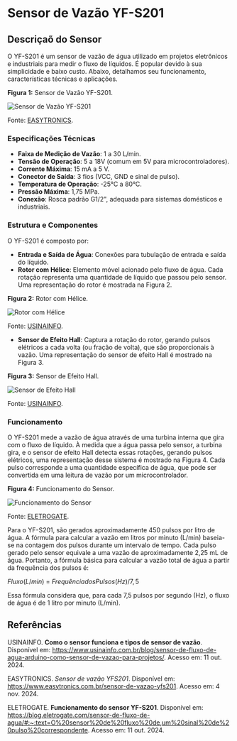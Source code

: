 
# Sensor de Vazão YF-S201

## Descriçaõ do Sensor
O YF-S201 é um sensor de vazão de água utilizado em projetos eletrônicos e industriais para medir o fluxo de líquidos. É popular devido à sua simplicidade
e baixo custo. Abaixo, detalhamos seu funcionamento, características técnicas e aplicações.

**Figura 1:** Sensor de Vazão YF-S201.

![Sensor de Vazão YF-S201](https://images.tcdn.com.br/img/img_prod/747012/yfs201_sensor_de_vazao_30l_min_yf_s201_441_1_20200119094156.jpg)

Fonte: [EASYTRONICS](https://www.easytronics.com.br/sensor-de-vazao-yfs201).

### Especificações Técnicas
- **Faixa de Medição de Vazão**: 1 a 30 L/min.
- **Tensão de Operação**: 5 a 18V (comum em 5V para microcontroladores).
- **Corrente Máxima**: 15 mA a 5 V.
- **Conector de Saída**: 3 fios (VCC, GND e sinal de pulso).
- **Temperatura de Operação**: -25°C a 80°C.
- **Pressão Máxima**: 1,75 MPa.
- **Conexão**: Rosca padrão G1/2", adequada para sistemas domésticos e industriais.

### Estrutura e Componentes
O YF-S201 é composto por:
- **Entrada e Saída de Água**: Conexões para tubulação de entrada e saída do líquido.
- **Rotor com Hélice**: Elemento móvel acionado pelo fluxo de água. Cada rotação representa uma quantidade de líquido que passou pelo sensor.
Uma representação do rotor é mostrada na Figura 2.

**Figura 2:** Rotor com Hélice.

![Rotor com Hélice](https://www.usinainfo.com.br/blog/wp-content/uploads/2019/07/IMG_7414.jpg)

Fonte: [USINAINFO](https://www.usinainfo.com.br/blog/sensor-de-fluxo-de-agua-arduino-como-sensor-de-vazao-para-projetos/).
 
- **Sensor de Efeito Hall**: Captura a rotação do rotor, gerando pulsos elétricos a cada volta (ou fração de volta), que são proporcionais à vazão.
Uma representação do sensor de efeito Hall é mostrado na Figura 3.

**Figura 3:** Sensor de Efeito Hall.

![Sensor de Efeito Hall](https://www.usinainfo.com.br/blog/wp-content/uploads/2019/07/IMG_7521mat.jpg)

Fonte: [USINAINFO](https://www.usinainfo.com.br/blog/sensor-de-fluxo-de-agua-arduino-como-sensor-de-vazao-para-projetos/).

### Funcionamento
O YF-S201 mede a vazão de água através de uma turbina interna que gira com o fluxo de líquido. À medida que a água passa pelo sensor, a turbina gira, e o sensor de efeito Hall detecta essas rotações, gerando pulsos elétricos, uma representação desse sistema é mostrado na Figura 4. Cada pulso corresponde a uma quantidade específica de água, que pode ser convertida em uma leitura de vazão por um microcontrolador.

**Figura 4:** Funcionamento do Sensor.

![Funcionamento do Sensor](https://blog.eletrogate.com/wp-content/uploads/2021/03/Principio-do-fluxo-de-agua.gif)

Fonte: [ELETROGATE](https://blog.eletrogate.com/sensor-de-fluxo-de-agua/#:~:text=O%20sensor%20de%20fluxo%20de,um%20sinal%20de%20pulso%20correspondente).

Para o YF-S201, são gerados aproximadamente 450 pulsos por litro de água. A fórmula para calcular a vazão em litros por minuto (L/min) baseia-se na contagem dos pulsos durante um intervalo de tempo. Cada pulso gerado pelo sensor equivale a uma vazão de aproximadamente 2,25 mL de água. Portanto, a fórmula básica para calcular a vazão total de água a partir da frequência dos pulsos é:

$Fluxo (L/min)$ = $Frequência dos Pulsos (Hz)/7,5$

Essa fórmula considera que, para cada 7,5 pulsos por segundo (Hz), o fluxo de água é de 1 litro por minuto (L/min).


## Referências

USINAINFO. **Como o sensor funciona e tipos de sensor de vazão**. Disponível em: <https://www.usinainfo.com.br/blog/sensor-de-fluxo-de-agua-arduino-como-sensor-de-vazao-para-projetos/>. Acesso em: 11 out. 2024.

EASYTRONICS. *Sensor de vazão YFS201*. Disponível em: <https://www.easytronics.com.br/sensor-de-vazao-yfs201>. Acesso em: 4 nov. 2024.

ELETROGATE. **Funcionamento do sensor YF-S201**. Disponível em: <https://blog.eletrogate.com/sensor-de-fluxo-de-agua/#:~:text=O%20sensor%20de%20fluxo%20de,um%20sinal%20de%20pulso%20correspondente>. Acesso em: 11 out. 2024.
